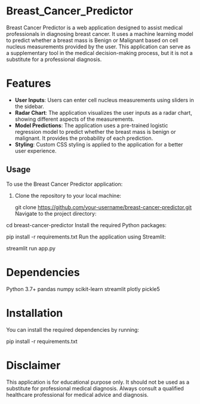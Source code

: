 # Breast_Cancer_Predictor

Breast Cancer Predictor is a web application designed to assist medical professionals in diagnosing breast cancer. It uses a machine learning model to predict whether a breast mass is Benign or Malignant based on cell nucleus measurements provided by the user. This application can serve as a supplementary tool in the medical decision-making process, but it is not a substitute for a professional diagnosis.

# Features

- **User Inputs**: Users can enter cell nucleus measurements using sliders in the sidebar.
- **Radar Chart**: The application visualizes the user inputs as a radar chart, showing different aspects of the measurements.
- **Model Predictions**: The application uses a pre-trained logistic regression model to predict whether the breast mass is benign or malignant. It provides the probability of each prediction.
- **Styling**: Custom CSS styling is applied to the application for a better user experience.

## Usage

To use the Breast Cancer Predictor application:

1. Clone the repository to your local machine:

   git clone https://github.com/your-username/breast-cancer-predictor.git
Navigate to the project directory:

cd breast-cancer-predictor
Install the required Python packages:

pip install -r requirements.txt
Run the application using Streamlit:

streamlit run app.py


# Dependencies

Python 3.7+
pandas
numpy
scikit-learn
streamlit
plotly
pickle5

# Installation

You can install the required dependencies by running:

pip install -r requirements.txt

# Disclaimer
This application is for educational purpose only. It should not be used as a substitute for professional medical diagnosis. Always consult a qualified healthcare professional for medical advice and diagnosis.
